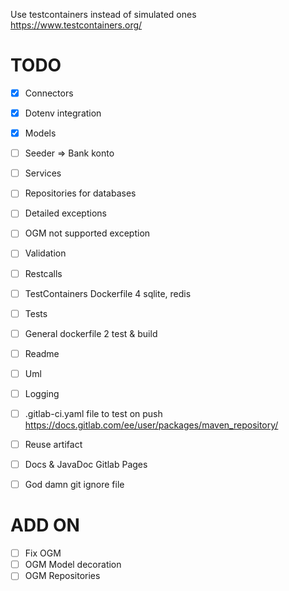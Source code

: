 

Use testcontainers instead of simulated ones
https://www.testcontainers.org/

# TODO
- [x] Connectors
- [x] Dotenv integration
- [x] Models
- [ ] Seeder => Bank konto
- [ ] Services
- [ ] Repositories for databases
- [ ] Detailed exceptions
- [ ] OGM not supported exception
- [ ] Validation
- [ ] Restcalls
- [ ] TestContainers Dockerfile 4 sqlite, redis
- [ ] Tests
- [ ] General dockerfile 2 test & build
- [ ] Readme
- [ ] Uml
- [ ] Logging
- [ ] .gitlab-ci.yaml file to test on push 
https://docs.gitlab.com/ee/user/packages/maven_repository/
- [ ] Reuse artifact
- [ ] Docs & JavaDoc Gitlab Pages
- [ ] God damn git ignore file


# ADD ON

- [ ] Fix OGM
- [ ] OGM Model decoration
- [ ] OGM Repositories
